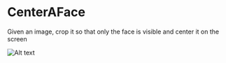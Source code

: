 CenterAFace
===========

Given an image, crop it so that only the face is visible and center it on the screen

![Alt text](http://imgflip.com/i/3x1d2)